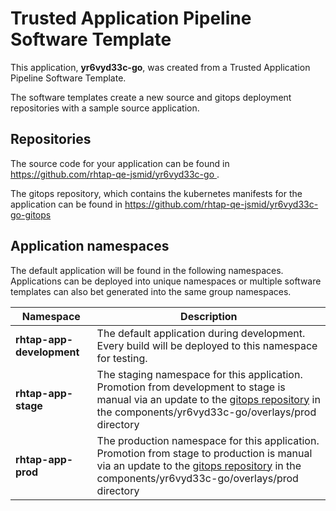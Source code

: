 # Trusted Application Pipeline Software Template

This application, **yr6vyd33c-go**, was created from a Trusted Application Pipeline Software Template.

The software templates create a new source and gitops deployment repositories with a sample source application. 

## Repositories

The source code for your application can be found in [https://github.com/rhtap-qe-jsmid/yr6vyd33c-go ](https://github.com/rhtap-qe-jsmid/yr6vyd33c-go ).
 
The gitops repository, which contains the kubernetes manifests for the application can be found in 
[https://github.com/rhtap-qe-jsmid/yr6vyd33c-go-gitops ](https://github.com/rhtap-qe-jsmid/yr6vyd33c-go-gitops ) 

## Application namespaces 

The default application will be found in the following namespaces. Applications can be deployed into unique namespaces or multiple software templates can also bet generated into the same group namespaces.  

|  Namespace   |  Description   |  
| -------- | -------- |   
| **rhtap-app-development** | The default application during development. Every build will be deployed to this namespace for testing. | 
| **rhtap-app-stage** | The staging namespace for this application. Promotion from development to stage is manual via an update to the [gitops repository](https://github.com/rhtap-qe-jsmid/yr6vyd33c-go-gitops ) in the components/yr6vyd33c-go/overlays/prod directory |  
| **rhtap-app-prod** | The production namespace for this application. Promotion from stage to production is manual via an update to the [gitops repository](https://github.com/rhtap-qe-jsmid/yr6vyd33c-go-gitops ) in the components/yr6vyd33c-go/overlays/prod directory | 
